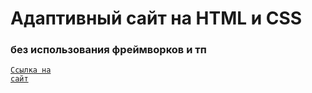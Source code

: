 # Адаптивный сайт на HTML и CSS
### без использования фреймворков и тп

<code>[Ссылка на сайт](https://burdinova.github.io/1_website/)</code>
